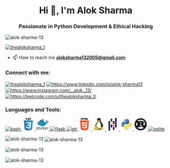 <h1 align="center">Hi 👋, I'm Alok Sharma</h1>
<h3 align="center">Passionate in Python Development & Ethical Hacking</h3>

<p align="left"> <img src="https://komarev.com/ghpvc/?username=alok-sharma-13&label=Profile%20views&color=0e75b6&style=flat" alt="alok-sharma-13" /> </p>

<p align="left"> <a href="https://twitter.com/thealoksharma_1" target="blank"><img src="https://img.shields.io/twitter/follow/thealoksharma_1?logo=twitter&style=for-the-badge" alt="thealoksharma_1" /></a> </p>

- 📫 How to reach me **aloksharma132005@gmail.com**

<h3 align="left">Connect with me:</h3>
<p align="left">
<a href="https://twitter.com/thealoksharma_1" target="blank"><img align="center" src="https://raw.githubusercontent.com/rahuldkjain/github-profile-readme-generator/master/src/images/icons/Social/twitter.svg" alt="thealoksharma_1" height="30" width="40" /></a>
<a href="https://linkedin.com/in/https://www.linkedin.com/in/alok-sharma13" target="blank"><img align="center" src="https://raw.githubusercontent.com/rahuldkjain/github-profile-readme-generator/master/src/images/icons/Social/linked-in-alt.svg" alt="https://www.linkedin.com/in/alok-sharma13" height="30" width="40" /></a>
<a href="https://instagram.com/https://www.instagram.com/_.alok._13/" target="blank"><img align="center" src="https://raw.githubusercontent.com/rahuldkjain/github-profile-readme-generator/master/src/images/icons/Social/instagram.svg" alt="https://www.instagram.com/_.alok._13/" height="30" width="40" /></a>
<a href="https://www.leetcode.com/https://leetcode.com/u/thealoksharma_1/" target="blank"><img align="center" src="https://raw.githubusercontent.com/rahuldkjain/github-profile-readme-generator/master/src/images/icons/Social/leet-code.svg" alt="https://leetcode.com/u/thealoksharma_1/" height="30" width="40" /></a>
</p>

<h3 align="left">Languages and Tools:</h3>
<p align="left"> <a href="https://www.gnu.org/software/bash/" target="_blank" rel="noreferrer"> <img src="https://www.vectorlogo.zone/logos/gnu_bash/gnu_bash-icon.svg" alt="bash" width="40" height="40"/> </a> <a href="https://www.w3schools.com/css/" target="_blank" rel="noreferrer"> <img src="https://raw.githubusercontent.com/devicons/devicon/master/icons/css3/css3-original-wordmark.svg" alt="css3" width="40" height="40"/> </a> <a href="https://www.docker.com/" target="_blank" rel="noreferrer"> <img src="https://raw.githubusercontent.com/devicons/devicon/master/icons/docker/docker-original-wordmark.svg" alt="docker" width="40" height="40"/> </a> <a href="https://flask.palletsprojects.com/" target="_blank" rel="noreferrer"> <img src="https://www.vectorlogo.zone/logos/pocoo_flask/pocoo_flask-icon.svg" alt="flask" width="40" height="40"/> </a> <a href="https://git-scm.com/" target="_blank" rel="noreferrer"> <img src="https://www.vectorlogo.zone/logos/git-scm/git-scm-icon.svg" alt="git" width="40" height="40"/> </a> <a href="https://www.w3.org/html/" target="_blank" rel="noreferrer"> <img src="https://raw.githubusercontent.com/devicons/devicon/master/icons/html5/html5-original-wordmark.svg" alt="html5" width="40" height="40"/> </a> <a href="https://www.linux.org/" target="_blank" rel="noreferrer"> <img src="https://raw.githubusercontent.com/devicons/devicon/master/icons/linux/linux-original.svg" alt="linux" width="40" height="40"/> </a> <a href="https://pandas.pydata.org/" target="_blank" rel="noreferrer"> <img src="https://raw.githubusercontent.com/devicons/devicon/2ae2a900d2f041da66e950e4d48052658d850630/icons/pandas/pandas-original.svg" alt="pandas" width="40" height="40"/> </a> <a href="https://www.python.org" target="_blank" rel="noreferrer"> <img src="https://raw.githubusercontent.com/devicons/devicon/master/icons/python/python-original.svg" alt="python" width="40" height="40"/> </a> <a href="https://www.rust-lang.org" target="_blank" rel="noreferrer"> <img src="https://raw.githubusercontent.com/devicons/devicon/master/icons/rust/rust-plain.svg" alt="rust" width="40" height="40"/> </a> <a href="https://www.sqlite.org/" target="_blank" rel="noreferrer"> <img src="https://www.vectorlogo.zone/logos/sqlite/sqlite-icon.svg" alt="sqlite" width="40" height="40"/> </a> </p>

<p><img align="left" src="https://github-readme-stats.vercel.app/api/top-langs?username=alok-sharma-13&show_icons=true&locale=en&layout=compact" alt="alok-sharma-13" /></p>

<p>&nbsp;<img align="center" src="https://github-readme-stats.vercel.app/api?username=alok-sharma-13&show_icons=true&locale=en" alt="alok-sharma-13" /></p>

<p><img align="center" src="https://github-readme-streak-stats.herokuapp.com/?user=alok-sharma-13&" alt="alok-sharma-13" /></p>
<p><img align="center" src="&" alt="alok-sharma-13" /></p>
